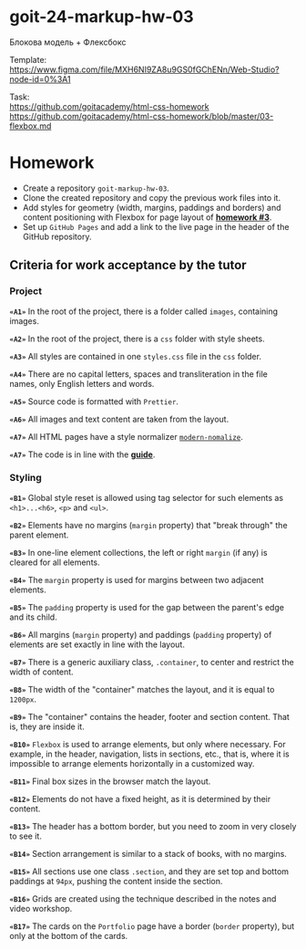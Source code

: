 # goit-24-markup-hw-03

Блокова модель + Флексбокс

Template:\
https://www.figma.com/file/MXH6NI9ZA8u9GS0fGChENn/Web-Studio?node-id=0%3A1

Task:\
https://github.com/goitacademy/html-css-homework \
https://github.com/goitacademy/html-css-homework/blob/master/03-flexbox.md

# Homework

- Create a repository `goit-markup-hw-03`.
- Clone the created repository and copy the previous work files into it.
- Add styles for geometry (width, margins, paddings and borders) and content
  positioning with Flexbox for page layout of
  [**homework #3**](https://www.figma.com/file/5vQ5fIsm5p6Mfqhl0Ee2qB/Web-Studio-ENG?node-id=1%3A94).
- Set up `GitHub Pages` and add a link to the live page in the header of the
  GitHub repository.

## Criteria for work acceptance by the tutor

### Project

**`«A1»`** In the root of the project, there is a folder called `images`,
containing images.

**`«A2»`** In the root of the project, there is a `css` folder with style
sheets.

**`«A3»`** All styles are contained in one `styles.css` file in the `css`
folder.

**`«A4»`** There are no capital letters, spaces and transliteration in the file
names, only English letters and words.

**`«A5»`** Source code is formatted with `Prettier`.

**`«A6»`** All images and text content are taken from the layout.

**`«A7»`** All HTML pages have a style normalizer
[`modern-nomalize`](https://github.com/sindresorhus/modern-normalize).

**`«A7»`** The code is in line with the [**guide**](https://codeguide.co/).

### Styling

**`«B1»`** Global style reset is allowed using tag selector for such elements as
`<h1>...<h6>`, `<p>` and `<ul>`.

**`«B2»`** Elements have no margins (`margin` property) that "break through" the
parent element.

**`«B3»`** In one-line element collections, the left or right `margin` (if any)
is cleared for all elements.

**`«B4»`** The `margin` property is used for margins between two adjacent
elements.

**`«B5»`** The `padding` property is used for the gap between the parent's edge
and its child.

**`«B6»`** All margins (`margin` property) and paddings (`padding` property) of
elements are set exactly in line with the layout.

**`«B7»`** There is a generic auxiliary class, `.container`, to center and
restrict the width of content.

**`«B8»`** The width of the "container" matches the layout, and it is equal to
`1200px`.

**`«B9»`** The "container" contains the header, footer and section content. That
is, they are inside it.

**`«B10»`** `Flexbox` is used to arrange elements, but only where necessary. For
example, in the header, navigation, lists in sections, etc., that is, where it
is impossible to arrange elements horizontally in a customized way.

**`«B11»`** Final box sizes in the browser match the layout.

**`«B12»`** Elements do not have a fixed height, as it is determined by their
content.

**`«B13»`** The header has a bottom border, but you need to zoom in very closely
to see it.

**`«B14»`** Section arrangement is similar to a stack of books, with no margins.

**`«B15»`** All sections use one class `.section`, and they are set top and
bottom paddings at `94px`, pushing the content inside the section.

**`«B16»`** Grids are created using the technique described in the notes and
video workshop.

**`«B17»`** The cards on the `Portfolio` page have a border (`border` property),
but only at the bottom of the cards.

